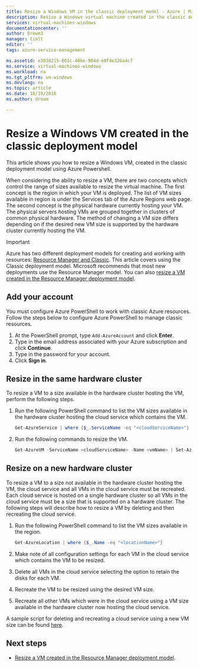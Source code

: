 ```yaml
---
title: Resize a Windows VM in the classic deployment model - Azure | Microsoft Docs
description: Resize a Windows virtual machine created in the classic deployment model, using Azure Powershell.
services: virtual-machines-windows
documentationcenter: ''
author: Drewm3
manager: timlt
editor: ''
tags: azure-service-management

ms.assetid: e3038215-001c-406e-904d-e0f4e326a4c7
ms.service: virtual-machines-windows
ms.workload: na
ms.tgt_pltfrm: vm-windows
ms.devlang: na
ms.topic: article
ms.date: 10/19/2016
ms.author: drewm

---
```

# Resize a Windows VM created in the classic deployment model
This article shows you how to resize a Windows VM, created in the classic deployment model using Azure Powershell.

When considering the ability to resize a VM, there are two concepts which control the range of sizes available to resize the virtual machine. The first concept is the region in which your VM is deployed. The list of VM sizes available in region is under the Services tab of the Azure Regions web page. The second concept is the physical hardware currently hosting your VM. The physical servers hosting VMs are grouped together in clusters of common physical hardware. The method of changing a VM size differs depending on if the desired new VM size is supported by the hardware cluster currently hosting the VM.

> [!IMPORTANT] 
> Azure has two different deployment models for creating and working with resources: [Resource Manager and Classic](../azure-resource-manager/resource-manager-deployment-model.md). This article covers using the Classic deployment model. Microsoft recommends that most new deployments use the Resource Manager model. You can also [resize a VM created in the Resource Manager deployment model](virtual-machines-windows-resize-vm.md?toc=%2fazure%2fvirtual-machines%2fwindows%2ftoc.json).

## Add your account
You must configure Azure PowerShell to work with classic Azure resources. Follow the steps below to configure Azure PowerShell to manage classic resources.

1. At the PowerShell prompt, type `Add-AzureAccount` and click **Enter**. 
2. Type in the email address associated with your Azure subscription and click **Continue**. 
3. Type in the password for your account. 
4. Click **Sign in**. 

## Resize in the same hardware cluster
To resize a VM to a size available in the hardware cluster hosting the VM, perform the following steps.

1. Run the following PowerShell command to list the VM sizes available in the hardware cluster hosting the cloud service which contains the VM.
   
    ```powershell
    Get-AzureService | where {$_.ServiceName -eq "<cloudServiceName>"}
    ```
2. Run the following commands to resize the VM.
   
    ```powershell
    Get-AzureVM -ServiceName <cloudServiceName> -Name <vmName> | Set-AzureVMSize -InstanceSize <newVMSize> | Update-AzureVM
    ```

## Resize on a new hardware cluster
To resize a VM to a size not available in the hardware cluster hosting the VM, the cloud service and all VMs in the cloud service must be recreated. Each cloud service is hosted on a single hardware cluster so all VMs in the cloud service must be a size that is supported on a hardware cluster. The following steps will describe how to resize a VM by deleting and then recreating the cloud service.

1. Run the following PowerShell command to list the VM sizes available in the region. 
   
    ```powershell
    Get-AzureLocation | where {$_.Name -eq "<locationName>"}
    ```
2. Make note of all configuration settings for each VM in the cloud service which contains the VM to be resized. 
3. Delete all VMs in the cloud service selecting the option to retain the disks for each VM.
4. Recreate the VM to be resized using the desired VM size.
5. Recreate all other VMs which were in the cloud service using a VM size available in the hardware cluster now hosting the cloud service.

A sample script for deleting and recreating a cloud service using a new VM size can be found [here](https://github.com/Azure/azure-vm-scripts). 

## Next steps
* [Resize a VM created in the Resource Manager deployment model](virtual-machines-windows-resize-vm.md?toc=%2fazure%2fvirtual-machines%2fwindows%2ftoc.json).

